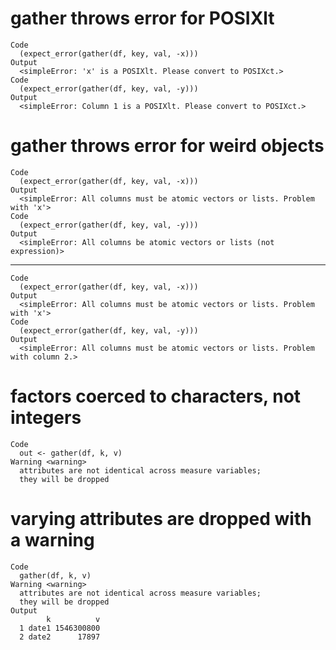 # gather throws error for POSIXlt

    Code
      (expect_error(gather(df, key, val, -x)))
    Output
      <simpleError: 'x' is a POSIXlt. Please convert to POSIXct.>
    Code
      (expect_error(gather(df, key, val, -y)))
    Output
      <simpleError: Column 1 is a POSIXlt. Please convert to POSIXct.>

# gather throws error for weird objects

    Code
      (expect_error(gather(df, key, val, -x)))
    Output
      <simpleError: All columns must be atomic vectors or lists. Problem with 'x'>
    Code
      (expect_error(gather(df, key, val, -y)))
    Output
      <simpleError: All columns be atomic vectors or lists (not expression)>

---

    Code
      (expect_error(gather(df, key, val, -x)))
    Output
      <simpleError: All columns must be atomic vectors or lists. Problem with 'x'>
    Code
      (expect_error(gather(df, key, val, -y)))
    Output
      <simpleError: All columns must be atomic vectors or lists. Problem with column 2.>

# factors coerced to characters, not integers

    Code
      out <- gather(df, k, v)
    Warning <warning>
      attributes are not identical across measure variables;
      they will be dropped

# varying attributes are dropped with a warning

    Code
      gather(df, k, v)
    Warning <warning>
      attributes are not identical across measure variables;
      they will be dropped
    Output
            k          v
      1 date1 1546300800
      2 date2      17897

